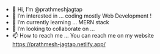 - 👋 Hi, I’m @prathmeshjagtap
- 👀 I’m interested in ...  coding  mostly Web Development ! 
- 🌱 I’m currently learning ... MERN stack
- 💞️ I’m looking to collaborate on ...
- 📫 How to reach me ... You can reach me on my website  https://prathmesh-jagtap.netlify.app/

<!---
prathmeshjagtap/prathmeshjagtap is a ✨ special ✨ repository because its `README.md` (this file) appears on your GitHub profile.
You can click the Preview link to take a look at your changes.
--->
